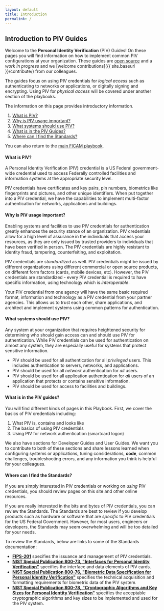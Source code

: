 ```yaml
---
layout: default
title: Introduction
permalink: /
---
```


## Introduction to PIV Guides

Welcome to the **Personal Identity Verification** (PIV) Guides! On these pages you will find information on how to implement common PIV configurations at your organization.  These guides are [open source](https://github.com/gsa/piv-guides) and a _work in progress_ and we [welcome contributions]({{ site.baseurl }}/contribute/) from our colleagues.

The guides focus on using PIV credentials for _logical access_ such as authenticating to networks or applications, or digitally signing and encrypting.  Using PIV for _physical access_ will be covered under another section of the playbooks.

The information on this page provides introductory information.

1. [What is PIV?](#what-is-piv)
1. [Why is PIV usage important?](#why-is-piv-usage-important)
1. [What systems should use PIV?](#what-systems-should-use-piv)
1. [What is in the PIV Guides?](#what-is-in-the-piv-guides)
1. [Where can I find the Standards?](#where-can-i-find-the-standards)

You can also return to the [main FICAM playbook](/ficam-guides/).

#### What is PIV?

A Personal Identity Verification (PIV) credential is a US Federal government-wide credential used to access Federally controlled facilities and information systems at the appropriate security level.

PIV credentials have certificates and key pairs, pin numbers, biometrics like fingerprints and pictures, and other unique identifiers.  When put together into a PIV credential, we have the capabilities to implement multi-factor authentication for networks, applications and buildings.

#### Why is PIV usage important?

Enabling systems and facilities to use PIV credentials for authentication greatly enhances the security stance of an organization. PIV credentials allow for a high level of assurance in the individuals that access your resources, as they are only issued by trusted providers to individuals that have been verified in person.  The PIV credentials are highly resistant to identity fraud, tampering, counterfeiting, and exploitation.

PIV credentials are _standardized_ as well.  PIV credentials might be issued by different organizations using different commercial or open source products, on different form factors (cards, mobile devices, etc).  However, the PIV credentials are standardized - every PIV credential is required to have specific information, using technology which is _interoperable_.

Your PIV credential from one agency will have the same basic required format, information and technology as a PIV credential from your partner agencies. This allows us to trust each other, share applications, and architect and implement systems using common patterns for authentication.

#### What systems should use PIV?

Any system at your organization that requires heightened security for determining who should gain access can and should use PIV for authentication.  While PIV credentials can be used for authentication on almost any system, they are especially useful for systems that protect sensitive information.

* PIV should be used for all authentication for all _privileged_ users.  This includes authentication to servers, networks, and applications.
* PIV should be used for all _network_ authentication for _all_ users.
* PIV should be used for all application authentication for _all_ users of an application that protects or contains sensitive information.
* PIV should be used for access to facilities and buildings.


#### What is in the PIV guides?

You will find different kinds of pages in this Playbook.  First, we cover the basics of PIV credentials including:

1. What PIV is, contains and looks like
1. The basics of using PIV credentials
1. Using PIV for network authentication (smartcard logon)

We also have sections for Developer Guides and User Guides.  We want you to contribute to both of these sections and share lessons learned when configuring systems or applications, tuning considerations, **code**, common challenges, troubleshooting errors, and any information you think is helpful for your colleagues.

#### Where can I find the Standards?

If you are simply interested in PIV credentials or working on _using_ PIV credentials, you should review pages on this site and other online resources.

If you are really interested in the bits and bytes of PIV credentials, you can review the Standards. The Standards are best to review if you develop products such as hardware or software that are _specific_ to PIV credentials for the US Federal Government.  However, for most users, engineers or developers, the Standards may seem overwhelming and will be too detailed for your needs.

To review the Standards, below are links to some of the Standards documentation:

- **[FIPS-201](http://nvlpubs.nist.gov/nistpubs/FIPS/NIST.FIPS.201-2.pdf)** specifies the issuance and management of PIV credentials.
- **[NIST Special Publication 800-73, "Interfaces for Personal Identity Verification"](http://nvlpubs.nist.gov/nistpubs/SpecialPublications/NIST.SP.800-73-4.pdf)** specifies the interface and data elements of PIV cards.
- **[NIST Special Publication 800-76, "Biometric Data Specification for Personal Identity Verification"](http://nvlpubs.nist.gov/nistpubs/SpecialPublications/NIST.SP.800-76-2.pdf)** specifies the technical acquisition and formatting requirements for biometric data of the PIV system.
- **[NIST Special Publication 800-78, "Cryptographic Algorithms and Key Sizes for Personal Identity Verification"](http://nvlpubs.nist.gov/nistpubs/SpecialPublications/NIST.SP.800-78-4.pdf)** specifies the acceptable cryptographic algorithms and key sizes to be implemented and used for the PIV system.
